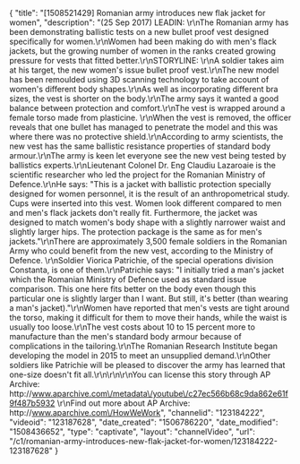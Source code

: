 {
    "title": "[1508521429] Romanian army introduces new flak jacket for women",
    "description": "(25 Sep 2017) LEADIN: \r\nThe Romanian army has been demonstrating ballistic tests on a new bullet proof vest designed specifically for women.\r\nWomen had been making do with men's flack jackets, but the growing number of women in the ranks created growing pressure for vests that fitted better.\r\nSTORYLINE: \r\nA soldier takes aim at his target, the new women's issue bullet proof vest.\r\nThe new model has been remoulded using 3D scanning technology to take account of women's different body shapes.\r\nAs well as incorporating different bra sizes, the vest is shorter on the body.\r\nThe army says it wanted a good balance between protection and comfort.\r\nThe vest is wrapped around a female torso made from plasticine. \r\nWhen the vest is removed, the officer reveals that one bullet has managed to penetrate the model and this was where there was no protective shield.\r\nAccording to army scientists, the new vest has the same ballistic resistance properties of standard body armour.\r\nThe army is keen let everyone see the new vest being tested by ballistics experts.\r\nLieutenant Colonel Dr. Eng Claudiu Lazaroaie is the scientific researcher who led the project for the Romanian Ministry of Defence.\r\nHe says: \"This is a jacket with ballistic protection specially designed for women personnel, it is the result of an anthropometrical study. Cups were inserted into this vest. Women look different compared to men and men's flack jackets don't really fit. Furthermore, the jacket was designed to match women's body shape with a slightly narrower waist and slightly larger hips. The protection package is the same as for men's jackets.\"\r\nThere are approximately 3,500 female soldiers in the Romanian Army who could benefit from the new vest, according to the Ministry of Defence. \r\nSoldier Viorica Patrichie, of the special operations division Constanta, is one of them.\r\nPatrichie says: \"I initially tried a man's jacket which the Romanian Ministry of Defence used as standard issue comparison. This one here fits better on the body even though this particular one is slightly larger than I want. But still, it's better (than wearing a man's jacket).\"\r\nWomen have reported that men's vests are tight around the torso, making it difficult for them to move their hands, while the waist is usually too loose.\r\nThe vest costs about 10 to 15 percent more to manufacture than the men's standard body armour because of complications in the tailoring.\r\nThe Romanian Research Institute began developing the model in 2015 to meet an unsupplied demand.\r\nOther soldiers like Patrichie will be pleased to discover the army has learned that one-size doesn't fit all.\r\n\r\n\r\nYou can license this story through AP Archive: http:\/\/www.aparchive.com\/metadata\/youtube\/c27ec566b68c9da862e61f9f487b5932 \r\nFind out more about AP Archive: http:\/\/www.aparchive.com\/HowWeWork",
    "channelid": "123184222",
    "videoid": "123187628",
    "date_created": "1506786220",
    "date_modified": "1508436652",
    "type": "captivate",
    "layout": "channelVideo",
    "url": "\/c1\/romanian-army-introduces-new-flak-jacket-for-women\/123184222-123187628"
}
